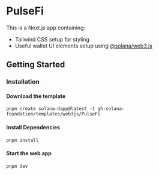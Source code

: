 # PulseFi

This is a Next.js app containing:

- Tailwind CSS setup for styling
- Useful wallet UI elements setup using [@solana/web3.js](https://www.npmjs.com/package/@solana/web3.js)

## Getting Started

### Installation

#### Download the template

```shell
pnpm create solana-dapp@latest -t gh:solana-foundation/templates/web3js/PulseFi
```

#### Install Dependencies

```shell
pnpm install
```

#### Start the web app

```shell
pnpm dev
```
